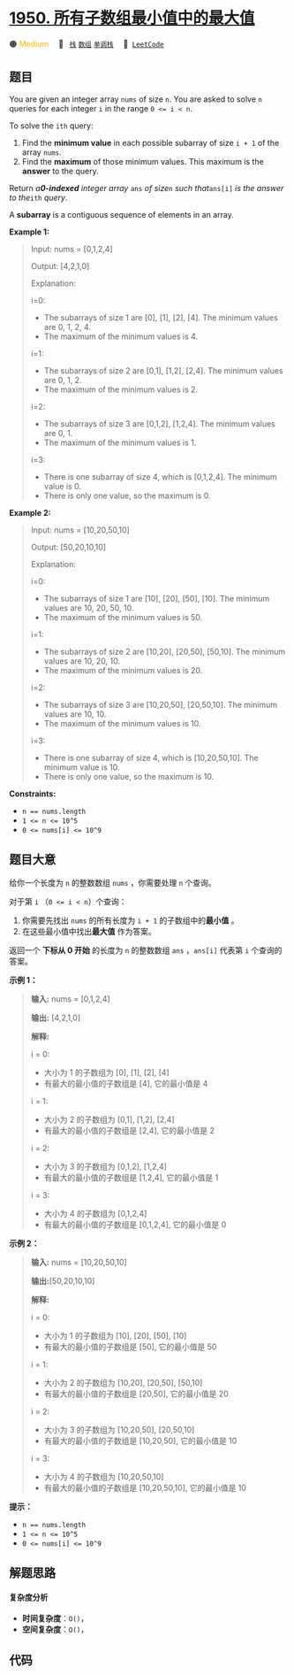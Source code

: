 # [1950. 所有子数组最小值中的最大值](https://leetcode.com/problems/maximum-of-minimum-values-in-all-subarrays)

🟠 <font color=#ffb800>Medium</font>&emsp; 🔖&ensp; [`栈`](/tag/stack.md) [`数组`](/tag/array.md) [`单调栈`](/tag/monotonic-stack.md)&emsp; 🔗&ensp;[`LeetCode`](https://leetcode.com/problems/maximum-of-minimum-values-in-all-subarrays)

## 题目

You are given an integer array `nums` of size `n`. You are asked to solve `n`
queries for each integer `i` in the range `0 <= i < n`.

To solve the `ith` query:

  1. Find the **minimum value** in each possible subarray of size `i + 1` of the array `nums`.
  2. Find the **maximum** of those minimum values. This maximum is the **answer** to the query.

Return _a**0-indexed** integer array_ `ans` _of size_`n` _such that_`ans[i]`
_is the answer to the_`ith` _query_.

A **subarray** is a contiguous sequence of elements in an array.



**Example 1:**

> Input: nums = [0,1,2,4]
> 
> Output: [4,2,1,0]
> 
> Explanation:
> 
> i=0:
> - The subarrays of size 1 are [0], [1], [2], [4]. The minimum values are 0, 1, 2, 4.
> - The maximum of the minimum values is 4.
> 
> i=1:
> - The subarrays of size 2 are [0,1], [1,2], [2,4]. The minimum values are 0, 1, 2.
> - The maximum of the minimum values is 2.
> 
> i=2:
> - The subarrays of size 3 are [0,1,2], [1,2,4]. The minimum values are 0, 1.
> - The maximum of the minimum values is 1.
> 
> i=3:
> - There is one subarray of size 4, which is [0,1,2,4]. The minimum value is 0.
> - There is only one value, so the maximum is 0.

**Example 2:**

> Input: nums = [10,20,50,10]
> 
> Output: [50,20,10,10]
> 
> Explanation:
> 
> i=0:
> - The subarrays of size 1 are [10], [20], [50], [10]. The minimum values are 10, 20, 50, 10.
> - The maximum of the minimum values is 50.
> 
> i=1:
> - The subarrays of size 2 are [10,20], [20,50], [50,10]. The minimum values are 10, 20, 10.
> - The maximum of the minimum values is 20.
> 
> i=2:
> - The subarrays of size 3 are [10,20,50], [20,50,10]. The minimum values are 10, 10.
> - The maximum of the minimum values is 10.
> 
> i=3:
> - There is one subarray of size 4, which is [10,20,50,10]. The minimum value is 10.
> - There is only one value, so the maximum is 10.

**Constraints:**

  * `n == nums.length`
  * `1 <= n <= 10^5`
  * `0 <= nums[i] <= 10^9`


## 题目大意

给你一个长度为 `n` 的整数数组 `nums` ，你需要处理 `n` 个查询。

对于第 `i` （`0 <= i < n`）个查询：

  1. 你需要先找出 `nums` 的所有长度为 `i + 1` 的子数组中的**最小值** 。
  2. 在这些最小值中找出**最大值** 作为答案。

返回一个 **下标从 0 开始** 的长度为 `n` 的整数数组 `ans` ，`ans[i]` 代表第 `i` 个查询的答案。



**示例 1：**

> 
> 
> 
> 
> 
> **输入:** nums = [0,1,2,4]
> 
> **输出:** [4,2,1,0]
> 
> **解释:**
> 
> i = 0:
> - 大小为 1 的子数组为 [0], [1], [2], [4]
> - 有最大的最小值的子数组是 [4], 它的最小值是 4
> 
> i = 1:
> - 大小为 2 的子数组为 [0,1], [1,2], [2,4]
> - 有最大的最小值的子数组是 [2,4], 它的最小值是 2
> 
> i = 2:
> - 大小为 3 的子数组为 [0,1,2], [1,2,4]
> - 有最大的最小值的子数组是 [1,2,4], 它的最小值是 1
> 
> i = 3:
> - 大小为 4 的子数组为 [0,1,2,4]
> - 有最大的最小值的子数组是 [0,1,2,4], 它的最小值是 0

**示例 2：**

> 
> 
> 
> 
> 
> **输入:** nums = [10,20,50,10]
> 
> **输出:**[50,20,10,10]
> 
> **解释:**
> 
> i = 0: 
> - 大小为 1 的子数组为 [10], [20], [50], [10]
> - 有最大的最小值的子数组是 [50], 它的最小值是 50
> 
> i = 1: 
> - 大小为 2 的子数组为 [10,20], [20,50], [50,10]
> - 有最大的最小值的子数组是 [20,50], 它的最小值是 20
> 
> i = 2: 
> - 大小为 3 的子数组为 [10,20,50], [20,50,10]
> - 有最大的最小值的子数组是 [10,20,50], 它的最小值是 10
> 
> i = 3: 
> - 大小为 4 的子数组为 [10,20,50,10]
> - 有最大的最小值的子数组是 [10,20,50,10], 它的最小值是 10



**提示：**

  * `n == nums.length`
  * `1 <= n <= 10^5`
  * `0 <= nums[i] <= 10^9`


## 解题思路

#### 复杂度分析

- **时间复杂度**：`O()`，
- **空间复杂度**：`O()`，

## 代码

```javascript

```